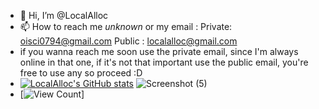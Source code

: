 - 👋 Hi, I’m @LocalAlloc
- 📫 How to reach me *unknown* or my email : Private: oisci0794@gmail.com Public : localalloc@gmail.com
- if you wanna reach me soon use the private email, since I'm always online in that one, if it's not that important use the public email, you're free to use any so proceed :D
- [![LocalAlloc's GitHub stats](https://github-readme-stats.vercel.app/api?username=LocalAlloc&show_icons=true&theme=blue-green&count_private=true)](https://github.com/anuraghazra/github-readme-stats)                     ![Screenshot (5)](https://github.com/LocalAlloc/LocalAlloc/assets/72191792/0d2401cf-ad50-4c9a-bbe3-72de2e3ed6be)
- [![View Count](https://count.chiya.dev/get/@LocalAlloc?theme=rule34)]

<!---
LocalAlloc/LocalAlloc is a ✨ special ✨ repository because its `README.md` (this file) appears on your GitHub profile.
You can click the Preview link to take a look at your changes.

--->

